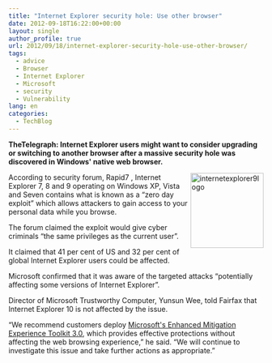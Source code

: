```yaml
---
title: "Internet Explorer security hole: Use other browser"
date: 2012-09-18T16:22:00+00:00
layout: single
author_profile: true
url: 2012/09/18/internet-explorer-security-hole-use-other-browser/
tags:
  - advice
  - Browser
  - Internet Explorer
  - Microsoft
  - security
  - Vulnerability
lang: en
categories: 
  - TechBlog
---
```

**TheTelegraph: Internet Explorer users might want to consider upgrading or switching to another browser after a massive security hole was discovered in Windows' native web browser.** 

<a href="http://lh3.ggpht.com/-0Bv3ALH0CoQ/UFiYtKVSU0I/AAAAAAAAHc8/1JyUQDPOw20/s1600-h/internetexplorer9logo%25255B3%25255D.png" target="_blank"><img title="internetexplorer9logo" border="0" alt="internetexplorer9logo" align="right" src="http://lh4.ggpht.com/-nXjmf0lXvVI/UFiYvRj-pOI/AAAAAAAAHdE/0J0YOZBFd4Y/internetexplorer9logo_thumb%25255B1%25255D.png?imgmax=800" width="144" height="148" /></a>According to security forum, Rapid7 , Internet Explorer 7, 8 and 9 operating on Windows XP, Vista and Seven contains what is known as a “zero day exploit” which allows attackers to gain access to your personal data while you browse. 

The forum claimed the exploit would give cyber criminals “the same privileges as the current user”. 

It claimed that 41 per cent of US and 32 per cent of global Internet Explorer users could be affected. 

Microsoft confirmed that it was aware of the targeted attacks “potentially affecting some versions of Internet Explorer”. 

Director of Microsoft Trustworthy Computer, Yunsun Wee, told Fairfax that Internet Explorer 10 is not affected by the issue. 

“We recommend customers deploy <a href="http://www.microsoft.com/en-us/download/details.aspx?id=29851" target="_blank">Microsoft's Enhanced Mitigation Experience Toolkit 3.0</a>, which provides effective protections without affecting the web browsing experience,” he said. “We will continue to investigate this issue and take further actions as appropriate.”